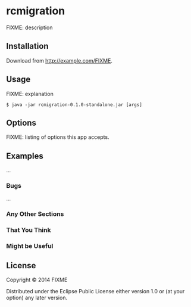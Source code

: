 # rcmigration

FIXME: description

## Installation

Download from http://example.com/FIXME.

## Usage

FIXME: explanation

    $ java -jar rcmigration-0.1.0-standalone.jar [args]

## Options

FIXME: listing of options this app accepts.

## Examples

...

### Bugs

...

### Any Other Sections
### That You Think
### Might be Useful

## License

Copyright © 2014 FIXME

Distributed under the Eclipse Public License either version 1.0 or (at
your option) any later version.
